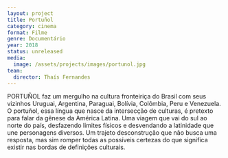 ```yaml
---
layout: project
title: Portuñol
category: cinema
format: Filme
genre: Documentário
year: 2018
status: unreleased
media:
  image: /assets/projects/images/portunol.jpg
team:
  director: Thaís Fernandes
---
```


PORTUÑOL faz um mergulho na cultura fronteiriça do Brasil com seus vizinhos Uruguai, Argentina, Paraguai, Bolívia, Colômbia, Peru e Venezuela. O portuñol, essa língua que nasce da intersecção de culturas, é pretexto para falar da gênese da América Latina. Uma viagem que vai do sul ao norte do país, desfazendo limites físicos e desvendando a latinidade que une personagens diversos. Um trajeto desconstrução que não busca uma resposta, mas sim romper todas as possíveis certezas do que significa existir nas bordas de definições culturais.
